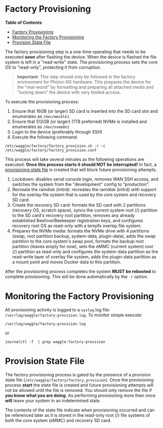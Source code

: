 # Factory Provisioning

**Table of Contents**
- [Factory Provisioning](#factory-provisioning)
- [Monitoring the Factory Provisioning](#monitoring-the-factory-provisioning)
- [Provision State File](#provision-state-file)

The factory provisioning step is a one-time operating that needs to be executed
**soon** after flashing the device. When the device is flashed the file system
is left in a "read-write" state.  The provisioning process sets the core OS to
"read-only", protecting it from corruption.

> **Important**: This step should only be followed in the factory environment for Photon NX hardware. This prepares the device for the "real-world" by formatting and preparing all attached media and "locking down" the device with very limited access.

To execute the provisioning process:

1. Ensure that 16GB (or larger) SD card is inserted into the SD card slot and
enumerates as `/dev/mmcblk1`
2. Ensure that 512GB (or larger) (1TB preferred) NVMe is installed and enumerates
as `/dev/nvme0n1`
3. Login to the device (preferably through SSH)
4. Execute the following command:

```
/etc/waggle/factory/factory_provision.sh -r -c /etc/waggle/factory/factory_provision.conf
```

This process will take several minutes as the following operations are executed.
**Once this process starts it should NOT be interrupted!** In fact, a
[provisioning state file](#provision-state-file) is created that will block future provisioning attempts.

1. Lockdown: disables serial console login, removes WAN SSH access, and switches
the system from the "development" config to "production".
2. Recreate the ramdisk (initrd): recreates the ramdisk (initrd) with support
for the overlay file system that is used by the core system and recovery SD card.
3. Create the recovery SD card: formats the SD card with 2 partitions
(recovery OS, scratch space), syncs the current system root (/) partition to the
SD card's recovery root partition, removes any already established
Beehive/Beekeeper registration keys, and configures recovery root OS as
read-only with a tempfs overlay file system.
4. Prepares the NVMe media: formats the NVMe drive with 4 partitions
(swap, root partition backup, system-data, plugin-data), adds the swap partition
to the core system's swap pool, formats the backup root partition
(leaves empty for now), sets the eMMC (current system) root (/) partition as
read-only and configures the system-data partition as the read-write layer
of overlay file system, adds the plugin-data partition as a mount point and
moves Docker data to this partition.

After the provisioning process completes the system **MUST be rebooted** to
complete provisioning.  This will be done automatically by the `-r` option.

# Monitoring the Factory Provisioning

All provisioning activity is logged to a `syslog` log file: `/var/log/waggle/factory-provision.log`.  To monitor simple execute:

```
/var/log/waggle/factory-provision.log
```

or

```
journalctl -f  | grep waggle-factory-provision
```

# Provision State File

The factory provisioning process is gated by the presence of a provision state
file (`/etc/waggle/factory/factory_provision`). Once the provisioning process **start**
the state file is created and future provisioning attempts will not be allowed
until the file is removed.  You should only remove the file if
**you know what you are doing**.  As performing provisioning more then once
**will** leave your system in an indetermined state.

The contents of the state file indicate when provisioning occurred and can be
referenced later as it is stored in the read-only root (/) file systems of both
the core system (eMMC) and recovery SD card.
